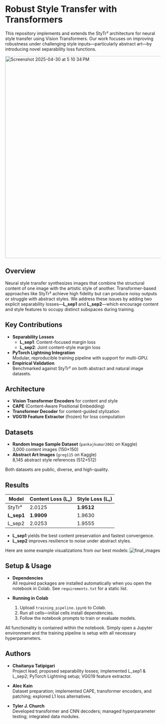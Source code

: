 # Robust Style Transfer with Transformers

This repository implements and extends the StyTr² architecture for neural style transfer using Vision Transformers. Our work focuses on improving robustness under challenging style inputs—particularly abstract art—by introducing novel separability loss functions.

<img width="654" alt="Screenshot 2025-04-30 at 5 10 34 PM" src="https://github.com/user-attachments/assets/b6951fa6-ad13-4ee3-99e6-888367ecea3f" />

## Overview

Neural style transfer synthesizes images that combine the structural content of one image with the artistic style of another. Transformer-based approaches like StyTr² achieve high fidelity but can produce noisy outputs or struggle with abstract styles. We address these issues by adding two explicit separability losses—**L_sep1** and **L_sep2**—which encourage content and style features to occupy distinct subspaces during training.

## Key Contributions

- **Separability Losses**  
  - **L_sep1**: Content-focused margin loss  
  - **L_sep2**: Joint content-style margin loss  
- **PyTorch Lightning Integration**  
  Modular, reproducible training pipeline with support for multi-GPU.  
- **Empirical Validation**  
  Benchmarked against StyTr² on both abstract and natural image datasets.

## Architecture

- **Vision Transformer Encoders** for content and style  
- **CAPE** (Content-Aware Positional Embedding)  
- **Transformer Decoder** for content-guided stylization  
- **VGG19 Feature Extractor** (frozen) for loss computation

## Datasets

- **Random Image Sample Dataset** (`pankajkumar2002` on Kaggle)  
  3,000 content images (150×150)  
- **Abstract Art Images** (`greg115` on Kaggle)  
  8,145 abstract style references (512×512)  

Both datasets are public, diverse, and high-quality.

## Results

| Model           | Content Loss (Lₙ) | Style Loss (Lₛ) |
|-----------------|-------------------|-----------------|
| StyTr²          | 2.0125            | **1.9512**      |
| **L_sep1**      | **1.9909**        | 1.9630          |
| L_sep2          | 2.0253            | 1.9555          |

- **L_sep1** yields the best content preservation and fastest convergence.  
- **L_sep2** improves resilience to noise under abstract styles.

Here are some example visualizations from our best models:
![final_images](https://github.com/user-attachments/assets/02809a12-d17a-420f-85f6-8d110bf05f3f)


## Setup & Usage

- **Dependencies**  
  All required packages are installed automatically when you open the notebook in Colab. See `requirements.txt` for a static list.

- **Running in Colab**  
  1. Upload `training_pipeline.ipynb` to Colab.
  2. Run all cells—initial cells install dependencies.
  3. Follow the notebook prompts to train or evaluate models.

All functionality is contained within the notebook. Simply open a Jupyter environment and the training pipeline is setup with all necessary hyperparameters.

## Authors

- **Chaitanya Tatipigari**  
  Project lead; proposed separability losses; implemented L_sep1 & L_sep2; PyTorch Lightning setup; VGG19 feature extractor.

- **Alec Kain**  
  Dataset preparation; implemented CAPE, transformer encoders, and patching; explored L1 loss alternatives.

- **Tyler J. Church**  
  Developed transformer and CNN decoders; managed hyperparameter testing; integrated data modules.
